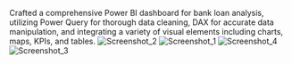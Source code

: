 Crafted a comprehensive Power BI dashboard for bank loan analysis, utilizing Power Query for thorough data cleaning, DAX for accurate data manipulation, and integrating a variety of visual elements including charts, maps, KPIs, and tables.
![Screenshot_2](https://github.com/shivamaswal/adventure-works-sales-report/assets/92840731/805bb6e9-dd15-46f8-a461-f76cddb18b11)
![Screenshot_1](https://github.com/shivamaswal/adventure-works-sales-report/assets/92840731/22668b4d-bf23-4650-aed4-969d9a6c8645)
![Screenshot_4](https://github.com/shivamaswal/adventure-works-sales-report/assets/92840731/7767ed91-9a5e-44ae-91bb-874d520f82e4)
![Screenshot_3](https://github.com/shivamaswal/adventure-works-sales-report/assets/92840731/8d0ba427-1029-4999-992f-fed0be1f881a)
